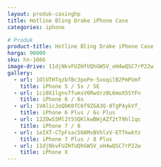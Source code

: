 ```yaml
---
layout: produk-casinghp
title: Hotline Bling Drake iPhone Case
categories: iphone

# Produk
product-title: Hotline Bling Drake iPhone Case
harga: 90000
sku: hn-1666
image-drive: 11djNkvFUZHfUQhGW5V_oH4wQSC7rP22w
gallery:
  - url: 1OlUTHTqzbfBc3poPe-SvoqilB2PmPUmf
    title: iPhone 5 / 5s / SE
  - url: 1ci0X1lgnv7fumsV0Rwdrz0L6moX5SYFn
    title: iPhone 6 / 6s
  - url: 1VAlicJoQbK0fC6f9ZGA3Q-8TgP4ykVf_
    title: iPhone 6 Plus / 6s Plus
  - url: 12ZOwS5Ml2t5SQKlkwBWjAZf2tT9hl1qc
    title: iPhone 7 / 8
  - url: 1eIXT-CTpFsacS0AMvBVhlxV-ETfkwkYz
    title: iPhone 7 Plus / 8 Plus
  - url: 11djNkvFUZHfUQhGW5V_oH4wQSC7rP22w
    title: iPhone X
---
```

